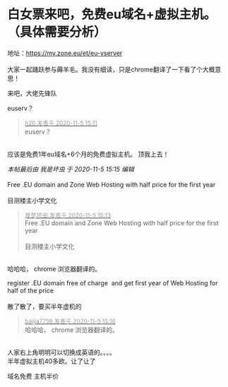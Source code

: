 # 白女票来吧，免费eu域名+虚拟主机。（具体需要分析）


地址：https://my.zone.eu/et/eu-vserver<br />
<br />
大家一起踊跃参与薅羊毛。我没有细读，只是chrome翻译了一下看了个大概意思！

来吧，大佬先锋队

euserv？　　

<div class="quote"><blockquote><font size="2"><a href="https://www.hostloc.com/forum.php?mod=redirect&amp;goto=findpost&amp;pid=9406796&amp;ptid=762805" target="_blank"><font color="#999999">h20 发表于 2020-11-5 15:11</font></a></font><br />
euserv？　　</blockquote></div><br />
应该是免费1年eu域名+6个月的免费虚拟主机。 顶我上去！ <img src="static/image/smiley/default/lol.gif" smilieid="12" border="0" alt="" />

<i class="pstatus"> 本帖最后由 我是坏虫 于 2020-11-5 15:15 编辑 </i><br />
<br />
Free .EU domain and Zone Web Hosting with half price for the first year<br />
<br />
目测楼主小学文化

<div class="quote"><blockquote><font size="2"><a href="https://www.hostloc.com/forum.php?mod=redirect&amp;goto=findpost&amp;pid=9406808&amp;ptid=762805" target="_blank"><font color="#999999">我是坏虫 发表于 2020-11-5 15:13</font></a></font><br />
Free .EU domain and Zone Web Hosting with half price for the first year<br />
<br />
目测楼主小学文化</blockquote></div><br />
哈哈哈， chrome 浏览器翻译的。&nbsp;&nbsp;<img src="static/image/smiley/default/lol.gif" smilieid="12" border="0" alt="" />

register .EU domain free of charge&nbsp;&nbsp;and get first year of Web Hosting for half of the price <br />
<br />
散了散了，要买半年虚机的

<div class="quote"><blockquote><font size="2"><a href="https://www.hostloc.com/forum.php?mod=redirect&amp;goto=findpost&amp;pid=9406828&amp;ptid=762805" target="_blank"><font color="#999999">baijia7758 发表于 2020-11-5 15:16</font></a></font><br />
哈哈哈， chrome 浏览器翻译的。</blockquote></div><br />
人家右上角明明可以切换成英语的。。。。<br />
半年虚拟主机40多欧。让了让了

域名免费 主机半价
